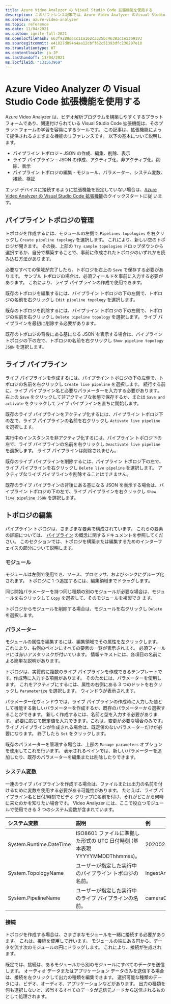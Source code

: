 ```yaml
---
title: Azure Video Analyzer の Visual Studio Code 拡張機能を使用する
description: このリファレンス記事では、Azure Video Analyzer のVisual Studio Code 拡張機能のさまざまな機能を使用する方法について説明します。
ms.service: azure-video-analyzer
ms.topic: reference
ms.date: 11/04/2021
ms.custom: ignite-fall-2021
ms.openlocfilehash: 663f9289d6cc11a162c2325bc46381c1e2369193
ms.sourcegitcommit: e41827d894a4aa12cbff62c51393dfc236297e10
ms.translationtype: HT
ms.contentlocale: ja-JP
ms.lasthandoff: 11/04/2021
ms.locfileid: "131563969"
---
```

# <a name="visual-studio-code-extension-for-azure-video-analyzer"></a>Azure Video Analyzer の Visual Studio Code 拡張機能を使用する

Azure Video Analyzer は、ビデオ解析プログラムを構築しやすくするプラットフォームであり、関連付けられている Visual Studio Code 拡張機能は、そのプラットフォームの学習を容易にするツールです。  この記事は、拡張機能によって提供されるさまざまな機能のリファレンスです。  以下の基本について説明します。

* パイプライン トポロジ – JSON の作成、編集、削除、表示
* ライブ パイプライン – JSON の作成、アクティブ化、非アクティブ化、削除、表示
* パイプライン トポロジの編集 - モジュール、パラメーター、システム変数、接続、検証

エッジ デバイスに接続するように拡張機能を設定していない場合は、[Azure Video Analyzer の Visual Studio Code 拡張機能](./edge/use-visual-studio-code-extension.md)のクイックスタートに従 います。

## <a name="managing-pipelines-topology"></a>パイプライン トポロジの管理

トポロジを作成するには、モジュールの左側で `Pipelines topologies` を右クリックし `Create pipeline topology` を選択します。  これにより、新しい空のトポロジが開きます。  その後、上部の `Try sample topologies` ドロップダウンから選択するか、自分で構築することで、事前に作成されたトポロジのいずれかを読み込む方法があります。  

必要なすべての領域が完了したら、トポロジを右上の `Save` で保存する必要があります。  サンプル トポロジの場合は、必須フィールドを事前に入力する必要があります。  これにより、ライブ パイプラインの作成で使用できます。

既存のトポロジを編集するには、パイプライン トポロジの下の左側で、トポロジの名前を右クリックし `Edit pipeline topology` を選択します。

既存のトポロジを削除するには、パイプライン トポロジの下の左側で、トポロジの名前を右クリックし `Delete pipeline topology` を選択します。  ライブ パイプラインを最初に削除する必要があります。

既存のトポロジの背後にある基になる JSON を表示する場合は、パイプライン トポロジの下の左で、トポロジの名前を右クリックし `Show pipeline topology JSON` を選択します。

## <a name="live-pipelines"></a>ライブ パイプライン

ライブ パイプラインを作成するには、パイプライン トポロジの下の左側で、トポロジの名前を右クリックし `Create live pipeline` を選択します。  続行する前に、ライブ パイプライン名と必要なパラメーターを入力する必要があります。  右上の `Save` をクリックして非アクティブな状態で保存するか、または `Save and activate` をクリックしてライブ パイプラインを直ちに開始します。 

既存のライブ パイプラインをアクティブ化するには、パイプライン トポロジ下の左で、ライブ パイプラインの名前を右クリックし `Activate live pipeline` を選択します。

実行中のインスタンスを非アクティブ化するには、パイプライン トポロジ下の左で、ライブ パイプラインの名前を右クリックし `Deactivate live pipeline` を選択します。  ライブ パイプラインは削除されません。

既存のライブ パイプラインを削除するには、パイプライン トポロジ下の左で、ライブ パイプラインを右クリックし `Delete live pipeline` を選択します。  アクティブなライブ パイプラインを削除することはできません。

既存のライブ パイプラインの背後にある基になる JSON を表示する場合は、パイプライン トポロジの下の左で、ライブ パイプラインを右クリックし `Show live pipeline JSON` を選択します。

## <a name="editing-a-topology"></a>トポロジの編集 

パイプライン トポロジは、さまざまな要素で構成されています。 これらの要素の詳細については、 [パイプライン](pipeline.md) の概念に関するドキュメントを参照してください。 このセクションでは、トポロジを構築または編集するためのインターフェイスの部分について説明します。

### <a name="modules"></a>モジュール

モジュールは左側で使用でき、ソース、プロセッサ、およびシンクにグループ化されます。  トポロジに 1 つ追加するには、編集領域までドラッグします。

同じ開始パラメーターを持つ同じ種類の別のモジュールが必要な場合は、モジュールを右クリックして `Copy` を選択して、そのモジュールを複製でき ます。

トポロジからモジュールを削除する場合は、モジュールを右クリックし `Delete` を選択します。

### <a name="parameters"></a>パラメーター

モジュールの属性を編集するには、編集領域でその属性を左クリックします。  これにより、右側のペインにすべての要素の一覧が表示されます。  必須フィールドには赤いアスタリスクが付いています。  情報テキストには、各項目の名前による簡単な説明があります。

トポロジは、実質的に複数のライブ パイプラインを作成できるテンプレートです。作成時に入力する項目があります。  そのためには、パラメーターを使用します。  これをアクティブにするには、属性の右側にある 3 つのドットを右クリックし `Parameterize` を選択します。  ウィンドウが表示されます。

パラメーター化ウィンドウでは、ライブ パイプラインの作成時に入力した値として機能する新しいパラメーターを作成するか、既存のパラメーターから選択することができます。  新しく作成するには、名前と型を入力する必要があります。  必要に応じて既定値を入力できます。これは、変更が必要な場合のみです。  ライブ パイプラインが作成される場合は、既定値のないパラメーターだけが必要になります。  終了したら `Set` をクリックします。

既存のパラメーターを管理する場合は、上部の `Manage parameters` オプションを使用してこれを行います。  表示されるペインでは、新しいパラメーターを追加したり、既存のパラメーターを編集または削除したりできます。

### <a name="system-variable"></a>システム変数

一連のライブ パイプラインを作成する場合は、ファイルまたは出力の名前を付けるために変数を使用する必要がある可能性があります。  たとえば、ライブ パイプライン名と日付/時刻でビデオ クリップに名前を付け、それがどこから何時に来たのかを知りたい場合です。  Video Analyzer には、ここで役立つモジュールで使用できる 3 つのシステム変数が含まれています。

| システム変数        | 説明                                                  | 例              |
| :--------------------- | :----------------------------------------------------------- | :------------------- |
| System.Runtime.DateTime        | ISO8601 ファイルに準拠した形式の UTC 日付時刻 (基本表現 YYYYYMMDDThhmmss)。 | 20200222T173200Z     |
| System.TopologyName    | ユーザーが指定した実行中のパイプライン トポロジの名前。          | IngestAndRecord      |
| System.PipelineName    | ユーザーが指定した実行中のライブ パイプラインの名前。          | camera001            |

### <a name="connections"></a>接続 

トポロジを作成する場合は、さまざまなモジュールを一緒に接続する必要があります。  これは、接続を使用して行います。  モジュールの端にある円から、データを流す次のモジュールの円にドラッグします。  これにより、接続が生成されます。

既定では、接続は、あるモジュールから別のモジュールにすべてのデータを送信します。 オーディオ データまたはアプリケーション データのみを送信する場合は、接続を左クリックして出力の種類を編集できます。 選択可能な種類のデータには、ビデオ、オーディオ、アプリケーションなどがあります。 出力の種類を何も選択しないと、該当するすべてのデータが送信元ノードから送信されるものとして処理されます。
